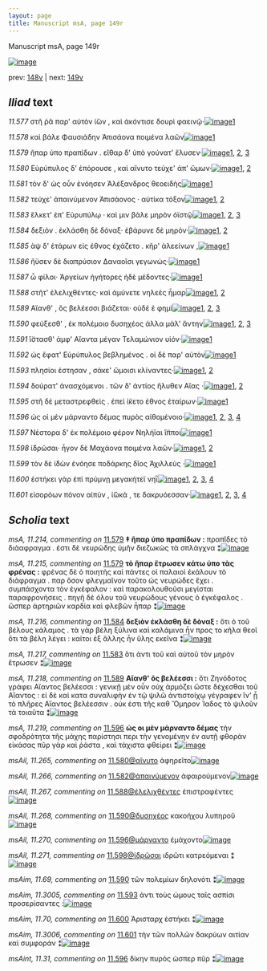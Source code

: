```yaml
---
layout: page
title: Manuscript msA, page 149r
---
```


Manuscript msA, page 149r

[![image](http://www.homermultitext.org/iipsrv?OBJ=IIP,1.0&FIF=/project/homer/pyramidal/deepzoom/hmt/vaimg/2017a/VA149RN_0321.tif&WID=100&CVT=JPEG)](http://www.homermultitext.org/ict2/?urn=urn:cite2:hmt:vaimg.2017a:VA149RN_0321)

prev:  [148v](../148v) | next:  [149v](../149v)

## *Iliad* text

*11.577* <a id="11.577"/> στῆ ῥᾶ παρ' αὐτὸν ἰ̈ὼν , καὶ ἀκόντισε δουρὶ φαεινῷ·[![image](http://www.homermultitext.org/iipsrv?OBJ=IIP,1.0&FIF=/project/homer/pyramidal/deepzoom/hmt/vaimg/2017a/VA149RN_0321.tif&RGN=0.184,0.1995,0.435,0.0315&WID=1000&CVT=JPEG)](http://www.homermultitext.org/ict2/?urn=urn:cite2:hmt:vaimg.2017a:VA149RN_0321@0.184,0.1995,0.435,0.0315)[1](#msA_11.164)

*11.578* <a id="11.578"/> καὶ βάλε Φαυσιάδην Ἀπισάονα ποιμένα λαῶν[![image](http://www.homermultitext.org/iipsrv?OBJ=IIP,1.0&FIF=/project/homer/pyramidal/deepzoom/hmt/vaimg/2017a/VA149RN_0321.tif&RGN=0.184,0.2236,0.421,0.0255&WID=1000&CVT=JPEG)](http://www.homermultitext.org/ict2/?urn=urn:cite2:hmt:vaimg.2017a:VA149RN_0321@0.184,0.2236,0.421,0.0255)[1](#msA_11.164)

*11.579* <a id="11.579"/> ῆπαρ ὑπο πραπίδων . εῖθαρ δ' ὑπὸ γούνατ' ἔλυσεν·[![image](http://www.homermultitext.org/iipsrv?OBJ=IIP,1.0&FIF=/project/homer/pyramidal/deepzoom/hmt/vaimg/2017a/VA149RN_0321.tif&RGN=0.182,0.2431,0.422,0.024&WID=1000&CVT=JPEG)](http://www.homermultitext.org/ict2/?urn=urn:cite2:hmt:vaimg.2017a:VA149RN_0321@0.182,0.2431,0.422,0.024)[1](#msA_11.214), [2](#msA_11.215), [3](#msA_11.164)

*11.580* <a id="11.580"/> Εὐρύπυλος δ' ἐπόρουσε , καὶ αἴνυτο τεύχε' ἀπ' ὤμων·[![image](http://www.homermultitext.org/iipsrv?OBJ=IIP,1.0&FIF=/project/homer/pyramidal/deepzoom/hmt/vaimg/2017a/VA149RN_0321.tif&RGN=0.182,0.2603,0.446,0.024&WID=1000&CVT=JPEG)](http://www.homermultitext.org/ict2/?urn=urn:cite2:hmt:vaimg.2017a:VA149RN_0321@0.182,0.2603,0.446,0.024)[1](#msAil_11.265), [2](#msA_11.164)

*11.581* <a id="11.581"/> τὸν δ' ὡς οὖν ἐνόησεν Ἀλέξανδρος θεοειδὴς[![image](http://www.homermultitext.org/iipsrv?OBJ=IIP,1.0&FIF=/project/homer/pyramidal/deepzoom/hmt/vaimg/2017a/VA149RN_0321.tif&RGN=0.177,0.2776,0.425,0.0278&WID=1000&CVT=JPEG)](http://www.homermultitext.org/ict2/?urn=urn:cite2:hmt:vaimg.2017a:VA149RN_0321@0.177,0.2776,0.425,0.0278)[1](#msA_11.164)

*11.582* <a id="11.582"/> τεύχε' ἀπαινύμενον Ἀπισάονος · αὐτίκα τόξον[![image](http://www.homermultitext.org/iipsrv?OBJ=IIP,1.0&FIF=/project/homer/pyramidal/deepzoom/hmt/vaimg/2017a/VA149RN_0321.tif&RGN=0.179,0.2978,0.42,0.0285&WID=1000&CVT=JPEG)](http://www.homermultitext.org/ict2/?urn=urn:cite2:hmt:vaimg.2017a:VA149RN_0321@0.179,0.2978,0.42,0.0285)[1](#msA_11.164), [2](#msAil_11.266)

*11.583* <a id="11.583"/> ἕλκετ' ἐπ' Εὐρυπύλῳ · καὶ μιν βάλε μηρὸν ὀϊστῷ[![image](http://www.homermultitext.org/iipsrv?OBJ=IIP,1.0&FIF=/project/homer/pyramidal/deepzoom/hmt/vaimg/2017a/VA149RN_0321.tif&RGN=0.176,0.3158,0.429,0.0255&WID=1000&CVT=JPEG)](http://www.homermultitext.org/ict2/?urn=urn:cite2:hmt:vaimg.2017a:VA149RN_0321@0.176,0.3158,0.429,0.0255)[1](#msAint_11.28), [2](#msA_11.217), [3](#msA_11.164)

*11.584* <a id="11.584"/> δεξιὸν . ἐκλάσθη δὲ δόναξ· ἐβάρυνε δὲ μηρόν·[![image](http://www.homermultitext.org/iipsrv?OBJ=IIP,1.0&FIF=/project/homer/pyramidal/deepzoom/hmt/vaimg/2017a/VA149RN_0321.tif&RGN=0.173,0.3338,0.411,0.0308&WID=1000&CVT=JPEG)](http://www.homermultitext.org/ict2/?urn=urn:cite2:hmt:vaimg.2017a:VA149RN_0321@0.173,0.3338,0.411,0.0308)[1](#msA_11.216), [2](#msA_11.164)

*11.585* <a id="11.585"/> ὰψ δ' ἑτάρων εἰς έθνος ἐχάζετο . κῆρ' ἀλεείνων ,[![image](http://www.homermultitext.org/iipsrv?OBJ=IIP,1.0&FIF=/project/homer/pyramidal/deepzoom/hmt/vaimg/2017a/VA149RN_0321.tif&RGN=0.175,0.3518,0.416,0.0308&WID=1000&CVT=JPEG)](http://www.homermultitext.org/ict2/?urn=urn:cite2:hmt:vaimg.2017a:VA149RN_0321@0.175,0.3518,0.416,0.0308)[1](#msA_11.164)

*11.586* <a id="11.586"/> ἤϋσεν δὲ διαπρύσιον Δαναοῖσι γεγωνώς·[![image](http://www.homermultitext.org/iipsrv?OBJ=IIP,1.0&FIF=/project/homer/pyramidal/deepzoom/hmt/vaimg/2017a/VA149RN_0321.tif&RGN=0.18,0.3721,0.392,0.0263&WID=1000&CVT=JPEG)](http://www.homermultitext.org/ict2/?urn=urn:cite2:hmt:vaimg.2017a:VA149RN_0321@0.18,0.3721,0.392,0.0263)[1](#msA_11.164)

*11.587* <a id="11.587"/> ὦ φίλοι· Ἀργείων ἡγήτορες ἠδὲ μέδοντες·[![image](http://www.homermultitext.org/iipsrv?OBJ=IIP,1.0&FIF=/project/homer/pyramidal/deepzoom/hmt/vaimg/2017a/VA149RN_0321.tif&RGN=0.178,0.3916,0.389,0.0285&WID=1000&CVT=JPEG)](http://www.homermultitext.org/ict2/?urn=urn:cite2:hmt:vaimg.2017a:VA149RN_0321@0.178,0.3916,0.389,0.0285)[1](#msA_11.164)

*11.588* <a id="11.588"/> στῆτ' ἐλελιχθέντες· καὶ ἀμύνετε νηλεὲς ἦμαρ[![image](http://www.homermultitext.org/iipsrv?OBJ=IIP,1.0&FIF=/project/homer/pyramidal/deepzoom/hmt/vaimg/2017a/VA149RN_0321.tif&RGN=0.178,0.4141,0.399,0.024&WID=1000&CVT=JPEG)](http://www.homermultitext.org/ict2/?urn=urn:cite2:hmt:vaimg.2017a:VA149RN_0321@0.178,0.4141,0.399,0.024)[1](#msAil_11.267), [2](#msA_11.164)

*11.589* <a id="11.589"/> Αἴανθ' , ὃς βελέεσσι βιάζεται· οὐδέ ἑ φημὶ[![image](http://www.homermultitext.org/iipsrv?OBJ=IIP,1.0&FIF=/project/homer/pyramidal/deepzoom/hmt/vaimg/2017a/VA149RN_0321.tif&RGN=0.182,0.4314,0.386,0.027&WID=1000&CVT=JPEG)](http://www.homermultitext.org/ict2/?urn=urn:cite2:hmt:vaimg.2017a:VA149RN_0321@0.182,0.4314,0.386,0.027)[1](#msAint_11.29), [2](#msA_11.218), [3](#msA_11.164)

*11.590* <a id="11.590"/> φεύξεσθ' , ἐκ πολέμοιο δυσηχέος ἀλλα μάλ' ἄντην[![image](http://www.homermultitext.org/iipsrv?OBJ=IIP,1.0&FIF=/project/homer/pyramidal/deepzoom/hmt/vaimg/2017a/VA149RN_0321.tif&RGN=0.178,0.4486,0.407,0.027&WID=1000&CVT=JPEG)](http://www.homermultitext.org/ict2/?urn=urn:cite2:hmt:vaimg.2017a:VA149RN_0321@0.178,0.4486,0.407,0.027)[1](#msAim_11.69), [2](#msAil_11.268), [3](#msA_11.164)

*11.591* <a id="11.591"/> ἵ̈στασθ' ἀμφ' Αἴαντα μέγαν Τελαμώνιον υἱόν·[![image](http://www.homermultitext.org/iipsrv?OBJ=IIP,1.0&FIF=/project/homer/pyramidal/deepzoom/hmt/vaimg/2017a/VA149RN_0321.tif&RGN=0.182,0.4659,0.377,0.0255&WID=1000&CVT=JPEG)](http://www.homermultitext.org/ict2/?urn=urn:cite2:hmt:vaimg.2017a:VA149RN_0321@0.182,0.4659,0.377,0.0255)[1](#msA_11.164)

*11.592* <a id="11.592"/> ὡς ἔφατ' Εὐρύπυλος βεβλημένος . οἱ δὲ παρ' αὐτὸν[![image](http://www.homermultitext.org/iipsrv?OBJ=IIP,1.0&FIF=/project/homer/pyramidal/deepzoom/hmt/vaimg/2017a/VA149RN_0321.tif&RGN=0.179,0.4831,0.421,0.027&WID=1000&CVT=JPEG)](http://www.homermultitext.org/ict2/?urn=urn:cite2:hmt:vaimg.2017a:VA149RN_0321@0.179,0.4831,0.421,0.027)[1](#msA_11.164)

*11.593* <a id="11.593"/> πλησίοι έστησαν , σάκε' ὤμοισι κλίναντες·[![image](http://www.homermultitext.org/iipsrv?OBJ=IIP,1.0&FIF=/project/homer/pyramidal/deepzoom/hmt/vaimg/2017a/VA149RN_0321.tif&RGN=0.173,0.5026,0.362,0.027&WID=1000&CVT=JPEG)](http://www.homermultitext.org/ict2/?urn=urn:cite2:hmt:vaimg.2017a:VA149RN_0321@0.173,0.5026,0.362,0.027)[1](#msAim_11.3005), [2](#msA_11.164)

*11.594* <a id="11.594"/> δούρατ' ἀνασχόμενοι . τῶν δ' ἀντίος ἤλυθεν Αἴας ·[![image](http://www.homermultitext.org/iipsrv?OBJ=IIP,1.0&FIF=/project/homer/pyramidal/deepzoom/hmt/vaimg/2017a/VA149RN_0321.tif&RGN=0.17,0.5206,0.434,0.0278&WID=1000&CVT=JPEG)](http://www.homermultitext.org/ict2/?urn=urn:cite2:hmt:vaimg.2017a:VA149RN_0321@0.17,0.5206,0.434,0.0278)[1](#msAint_11.30), [2](#msA_11.164)

*11.595* <a id="11.595"/> στῆ δὲ μεταστρεφθεὶς . ἐπεὶ ί̈κετο έθνος ἑταίρων·[![image](http://www.homermultitext.org/iipsrv?OBJ=IIP,1.0&FIF=/project/homer/pyramidal/deepzoom/hmt/vaimg/2017a/VA149RN_0321.tif&RGN=0.179,0.5401,0.4,0.0263&WID=1000&CVT=JPEG)](http://www.homermultitext.org/ict2/?urn=urn:cite2:hmt:vaimg.2017a:VA149RN_0321@0.179,0.5401,0.4,0.0263)[1](#msA_11.164)

*11.596* <a id="11.596"/> ὡς οἱ μὲν μάρναντο δέμας πυρὸς αἰθομένοιο·[![image](http://www.homermultitext.org/iipsrv?OBJ=IIP,1.0&FIF=/project/homer/pyramidal/deepzoom/hmt/vaimg/2017a/VA149RN_0321.tif&RGN=0.175,0.5589,0.421,0.0293&WID=1000&CVT=JPEG)](http://www.homermultitext.org/ict2/?urn=urn:cite2:hmt:vaimg.2017a:VA149RN_0321@0.175,0.5589,0.421,0.0293)[1](#msAint_11.31), [2](#msAil_11.270), [3](#msA_11.219), [4](#msA_11.164)

*11.597* <a id="11.597"/> Νέστορα δ' ἐκ πολέμοιο φέρον Νηλήϊαι ἵ̈πποι[![image](http://www.homermultitext.org/iipsrv?OBJ=IIP,1.0&FIF=/project/homer/pyramidal/deepzoom/hmt/vaimg/2017a/VA149RN_0321.tif&RGN=0.178,0.5776,0.381,0.0278&WID=1000&CVT=JPEG)](http://www.homermultitext.org/ict2/?urn=urn:cite2:hmt:vaimg.2017a:VA149RN_0321@0.178,0.5776,0.381,0.0278)[1](#msA_11.164)

*11.598* <a id="11.598"/> ἱ̈δρῶσαι· ἦγον δὲ Μαχάονα ποιμένα λαῶν·[![image](http://www.homermultitext.org/iipsrv?OBJ=IIP,1.0&FIF=/project/homer/pyramidal/deepzoom/hmt/vaimg/2017a/VA149RN_0321.tif&RGN=0.178,0.5979,0.385,0.0255&WID=1000&CVT=JPEG)](http://www.homermultitext.org/ict2/?urn=urn:cite2:hmt:vaimg.2017a:VA149RN_0321@0.178,0.5979,0.385,0.0255)[1](#msAil_11.271), [2](#msA_11.164)

*11.599* <a id="11.599"/> τὸν δὲ ἰ̈δὼν ἐνόησε ποδάρκης δῖος Ἀχιλλεὺς ·[![image](http://www.homermultitext.org/iipsrv?OBJ=IIP,1.0&FIF=/project/homer/pyramidal/deepzoom/hmt/vaimg/2017a/VA149RN_0321.tif&RGN=0.173,0.6152,0.414,0.0278&WID=1000&CVT=JPEG)](http://www.homermultitext.org/ict2/?urn=urn:cite2:hmt:vaimg.2017a:VA149RN_0321@0.173,0.6152,0.414,0.0278)[1](#msA_11.164)

*11.600* <a id="11.600"/> ἑστήκει γὰρ ἐπὶ πρύμνῃ μεγακήτεϊ νηῒ[![image](http://www.homermultitext.org/iipsrv?OBJ=IIP,1.0&FIF=/project/homer/pyramidal/deepzoom/hmt/vaimg/2017a/VA149RN_0321.tif&RGN=0.168,0.6354,0.389,0.0278&WID=1000&CVT=JPEG)](http://www.homermultitext.org/ict2/?urn=urn:cite2:hmt:vaimg.2017a:VA149RN_0321@0.168,0.6354,0.389,0.0278)[1](#msAint_11.32), [2](#msA_11.220), [3](#msAim_11.70), [4](#msA_11.164)

*11.601* <a id="11.601"/> εἰσορόων πόνον αἰπὺν , ἰ̈ῶκά , τε δακρυόεσσαν·[![image](http://www.homermultitext.org/iipsrv?OBJ=IIP,1.0&FIF=/project/homer/pyramidal/deepzoom/hmt/vaimg/2017a/VA149RN_0321.tif&RGN=0.171,0.6534,0.417,0.0315&WID=1000&CVT=JPEG)](http://www.homermultitext.org/ict2/?urn=urn:cite2:hmt:vaimg.2017a:VA149RN_0321@0.171,0.6534,0.417,0.0315)[1](#msAim_11.3006), [2](#msAil_11.272), [3](#msA_11.221), [4](#msA_11.164)

## *Scholia* text

*msA, 11.214, commenting on* [11.579](#11.579)  <a id="msA_11.214"/> **‡ ῆπαρ ὑπο πραπίδων :** πραπῖδες τὸ διάαφραγμα . ἐστι δὲ νευρώδης ὑμῆν διεζωκὼς τὰ σπλάγχνα ⁑[![image](http://www.homermultitext.org/iipsrv?OBJ=IIP,1.0&FIF=/project/homer/pyramidal/deepzoom/hmt/vaimg/2017a/VA149RN_0321.tif&RGN=0.158,0.093,0.57,0.0233&WID=1000&CVT=JPEG)](http://www.homermultitext.org/ict2/?urn=urn:cite2:hmt:vaimg.2017a:VA149RN_0321@0.158,0.093,0.57,0.0233)

*msA, 11.215, commenting on* [11.579](#11.579)  <a id="msA_11.215"/> **τὸ ῆπαρ ἕτρωσεν κάτω ὑπο τὰς φρένας :** φρένας δὲ ὁ ποιητὴς καὶ πάντες οἱ παλαιοὶ ἐκάλουν τὸ διάφραγμα . παρ ὅσον φλεγμαῖνον τοῦτο ὡς νευρώδες ἔχει . συμπάσχοντα τὸν ἐγκέφαλον : καὶ παρακολουθοῦσι μεγίσται παραφρονήσεις . πηγῆ δὲ όλου τοῦ νευρώδους γένους ὁ ἐγκέφαλος . ὥσπερ ἀρτηριῶν καρδία καὶ φλεβῶν ἧπαρ ⁑[![image](http://www.homermultitext.org/iipsrv?OBJ=IIP,1.0&FIF=/project/homer/pyramidal/deepzoom/hmt/vaimg/2017a/VA149RN_0321.tif&RGN=0.163,0.1073,0.621,0.039&WID=1000&CVT=JPEG)](http://www.homermultitext.org/ict2/?urn=urn:cite2:hmt:vaimg.2017a:VA149RN_0321@0.163,0.1073,0.621,0.039)

*msA, 11.216, commenting on* [11.584](#11.584)  <a id="msA_11.216"/> **δεξιὸν ἐκλάσθη δὲ δὸναξ :** ὅτι ὁ τοῦ βέλους κάλαμος . τὰ γὰρ βέλη ξύλινα καὶ καλάμινα ἦν προς το κῆλα θεοῖ ὅτι τὰ βέλη λέγει : καίτοι ἐξ ἄλλης ἦν ὕλης εκεῖνα ⁑[![image](http://www.homermultitext.org/iipsrv?OBJ=IIP,1.0&FIF=/project/homer/pyramidal/deepzoom/hmt/vaimg/2017a/VA149RN_0321.tif&RGN=0.171,0.1305,0.615,0.0278&WID=1000&CVT=JPEG)](http://www.homermultitext.org/ict2/?urn=urn:cite2:hmt:vaimg.2017a:VA149RN_0321@0.171,0.1305,0.615,0.0278)

*msA, 11.217, commenting on* [11.583](#11.583)  <a id="msA_11.217"/> ὅτι ἀντι τοῦ καὶ αὐτοῦ τὸν μηρὸν ἕτρωσεν ⁑[![image](http://www.homermultitext.org/iipsrv?OBJ=IIP,1.0&FIF=/project/homer/pyramidal/deepzoom/hmt/vaimg/2017a/VA149RN_0321.tif&RGN=0.607,0.3136,0.163,0.0345&WID=1000&CVT=JPEG)](http://www.homermultitext.org/ict2/?urn=urn:cite2:hmt:vaimg.2017a:VA149RN_0321@0.607,0.3136,0.163,0.0345)

*msA, 11.218, commenting on* [11.589](#11.589)  <a id="msA_11.218"/> **Αἵανθ' ὃς βελέεσσι :** ὅτι Ζηνόδοτος γράφει Αἴαντος βελέεσσι : γενικῇ μὲν οὖν οὐχ ἁρμόζει ὥστε δέχεσθαι τοῦ Αἴαντος : εἰ δὲ καὶ κατα συναλιφὴν ἐν τῷ ψιλῶ ἀντιστοίχῳ γέγραφεν ἵν' ᾗ τὸ πλῆρες Αἴαντος βελέεσσιν . οὐκ έστι τῆς καθ Ὅμηρον Ἰαδος τὸ ψιλοῦν τὰ τοιαῦτα ⁑[![image](http://www.homermultitext.org/iipsrv?OBJ=IIP,1.0&FIF=/project/homer/pyramidal/deepzoom/hmt/vaimg/2017a/VA149RN_0321.tif&RGN=0.597,0.4306,0.186,0.1035&WID=1000&CVT=JPEG)](http://www.homermultitext.org/ict2/?urn=urn:cite2:hmt:vaimg.2017a:VA149RN_0321@0.597,0.4306,0.186,0.1035)

*msA, 11.219, commenting on* [11.596](#11.596)  <a id="msA_11.219"/> **ὡς οι μὲν μάρναντο δέμας** τὴν σφοδρότητα τῆς μάχης παρίστησι περι τὴν γενομένην ἐν αυτῇ φθορὰν εἰκάσας πῦρ γὰρ καὶ ῥάστα , καὶ τάχιστα φθείρει ⁑[![image](http://www.homermultitext.org/iipsrv?OBJ=IIP,1.0&FIF=/project/homer/pyramidal/deepzoom/hmt/vaimg/2017a/VA149RN_0321.tif&RGN=0.599,0.5274,0.189,0.0683&WID=1000&CVT=JPEG)](http://www.homermultitext.org/ict2/?urn=urn:cite2:hmt:vaimg.2017a:VA149RN_0321@0.599,0.5274,0.189,0.0683)

*msAil, 11.265, commenting on* [11.580@αἴνυτο](#11.580@αἴνυτο)  <a id="msAil_11.265"/> ἀφηρεῖτο[![image](http://www.homermultitext.org/iipsrv?OBJ=IIP,1.0&FIF=/project/homer/pyramidal/deepzoom/hmt/vaimg/2017a/VA149RN_0321.tif&RGN=0.436,0.2558,0.049,0.0135&WID=1000&CVT=JPEG)](http://www.homermultitext.org/ict2/?urn=urn:cite2:hmt:vaimg.2017a:VA149RN_0321@0.436,0.2558,0.049,0.0135)

*msAil, 11.266, commenting on* [11.582@ἀπαινύμενον](#11.582@ἀπαινύμενον)  <a id="msAil_11.266"/> ἀφαιρούμενον[![image](http://www.homermultitext.org/iipsrv?OBJ=IIP,1.0&FIF=/project/homer/pyramidal/deepzoom/hmt/vaimg/2017a/VA149RN_0321.tif&RGN=0.268,0.2918,0.08,0.018&WID=1000&CVT=JPEG)](http://www.homermultitext.org/ict2/?urn=urn:cite2:hmt:vaimg.2017a:VA149RN_0321@0.268,0.2918,0.08,0.018)

*msAil, 11.267, commenting on* [11.588@ἐλελιχθέντες](#11.588@ἐλελιχθέντες)  <a id="msAil_11.267"/> ἐπιστραφέντες[![image](http://www.homermultitext.org/iipsrv?OBJ=IIP,1.0&FIF=/project/homer/pyramidal/deepzoom/hmt/vaimg/2017a/VA149RN_0321.tif&RGN=0.258,0.4059,0.082,0.0195&WID=1000&CVT=JPEG)](http://www.homermultitext.org/ict2/?urn=urn:cite2:hmt:vaimg.2017a:VA149RN_0321@0.258,0.4059,0.082,0.0195)

*msAil, 11.268, commenting on* [11.590@δυσηχέος](#11.590@δυσηχέος)  <a id="msAil_11.268"/> κακοήχου λυπηροῦ[![image](http://www.homermultitext.org/iipsrv?OBJ=IIP,1.0&FIF=/project/homer/pyramidal/deepzoom/hmt/vaimg/2017a/VA149RN_0321.tif&RGN=0.377,0.4434,0.092,0.0173&WID=1000&CVT=JPEG)](http://www.homermultitext.org/ict2/?urn=urn:cite2:hmt:vaimg.2017a:VA149RN_0321@0.377,0.4434,0.092,0.0173)

*msAil, 11.270, commenting on* [11.596@μάρναντο](#11.596@μάρναντο)  <a id="msAil_11.270"/> ἐμάχοντο[![image](http://www.homermultitext.org/iipsrv?OBJ=IIP,1.0&FIF=/project/homer/pyramidal/deepzoom/hmt/vaimg/2017a/VA149RN_0321.tif&RGN=0.31,0.5521,0.05,0.0165&WID=1000&CVT=JPEG)](http://www.homermultitext.org/ict2/?urn=urn:cite2:hmt:vaimg.2017a:VA149RN_0321@0.31,0.5521,0.05,0.0165)

*msAil, 11.271, commenting on* [11.598@ἱ̈δρῶσαι](#11.598@ἱ̈δρῶσαι)  <a id="msAil_11.271"/> ιδρῶτι κατρεόμεναι ⁑[![image](http://www.homermultitext.org/iipsrv?OBJ=IIP,1.0&FIF=/project/homer/pyramidal/deepzoom/hmt/vaimg/2017a/VA149RN_0321.tif&RGN=0.201,0.5934,0.092,0.0165&WID=1000&CVT=JPEG)](http://www.homermultitext.org/ict2/?urn=urn:cite2:hmt:vaimg.2017a:VA149RN_0321@0.201,0.5934,0.092,0.0165)

*msAim, 11.69, commenting on* [11.590](#11.590)  <a id="msAim_11.69"/> τῶν πολεμίων δηλονότι ⁑[![image](http://www.homermultitext.org/iipsrv?OBJ=IIP,1.0&FIF=/project/homer/pyramidal/deepzoom/hmt/vaimg/2017a/VA149RN_0321.tif&RGN=0.558,0.4374,0.048,0.0443&WID=1000&CVT=JPEG)](http://www.homermultitext.org/ict2/?urn=urn:cite2:hmt:vaimg.2017a:VA149RN_0321@0.558,0.4374,0.048,0.0443)

*msAim, 11.3005, commenting on* [11.593](#11.593)  <a id="msAim_11.3005"/> ἀντι τοὺς ώμους ταῖς ασπίσι προσερίσαντες :[![image](http://www.homermultitext.org/iipsrv?OBJ=IIP,1.0&FIF=/project/homer/pyramidal/deepzoom/hmt/vaimg/2017a/VA149RN_0321.tif&RGN=0.428,0.4959,0.158,0.0285&WID=1000&CVT=JPEG)](http://www.homermultitext.org/ict2/?urn=urn:cite2:hmt:vaimg.2017a:VA149RN_0321@0.428,0.4959,0.158,0.0285)

*msAim, 11.70, commenting on* [11.600](#11.600)  <a id="msAim_11.70"/> Ἀρισταρχ ἐστήκει ⁑[![image](http://www.homermultitext.org/iipsrv?OBJ=IIP,1.0&FIF=/project/homer/pyramidal/deepzoom/hmt/vaimg/2017a/VA149RN_0321.tif&RGN=0.553,0.6332,0.046,0.0368&WID=1000&CVT=JPEG)](http://www.homermultitext.org/ict2/?urn=urn:cite2:hmt:vaimg.2017a:VA149RN_0321@0.553,0.6332,0.046,0.0368)

*msAim, 11.3006, commenting on* [11.601](#11.601)  <a id="msAim_11.3006"/> τὴν τῶν πολλῶν δακρύων αιτίαν καὶ συμφοράν ⁑[![image](http://www.homermultitext.org/iipsrv?OBJ=IIP,1.0&FIF=/project/homer/pyramidal/deepzoom/hmt/vaimg/2017a/VA149RN_0321.tif&RGN=0.466,0.6542,0.145,0.0368&WID=1000&CVT=JPEG)](http://www.homermultitext.org/ict2/?urn=urn:cite2:hmt:vaimg.2017a:VA149RN_0321@0.466,0.6542,0.145,0.0368)

*msAint, 11.31, commenting on* [11.596](#11.596)  <a id="msAint_11.31"/> δίκην πυρὸς ὡσπερ πῦρ ⁑[![image](http://www.homermultitext.org/iipsrv?OBJ=IIP,1.0&FIF=/project/homer/pyramidal/deepzoom/hmt/vaimg/2017a/VA149RN_0321.tif&RGN=0.087,0.5589,0.078,0.0308&WID=1000&CVT=JPEG)](http://www.homermultitext.org/ict2/?urn=urn:cite2:hmt:vaimg.2017a:VA149RN_0321@0.087,0.5589,0.078,0.0308)